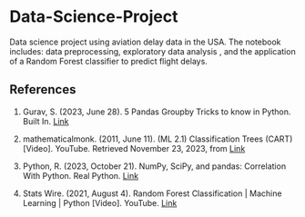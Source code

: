 # Data-Science-Project
Data science project using aviation delay data in the USA. The notebook includes:  data preprocessing, exploratory data analysis , and the application of a Random Forest classifier to predict flight delays.

## References

1. Gurav, S. (2023, June 28). 5 Pandas Groupby Tricks to know in Python. Built In. [Link](https://builtin.com/data-science/pandas-groupby)

2. mathematicalmonk. (2011, June 11). (ML 2.1) Classification Trees (CART) [Video]. YouTube. Retrieved November 23, 2023, from [Link](https://www.youtube.com/watch?v=p17C9q2M00Q)

3. Python, R. (2023, October 21). NumPy, SciPy, and pandas: Correlation With Python. Real Python. [Link](https://realpython.com/numpy-scipy-pandas-correlation-python/#visualization-of-correlation)

4. Stats Wire. (2021, August 4). Random Forest Classification | Machine Learning | Python [Video]. YouTube. [Link](https://www.youtube.com/watch?v=3NdH3egUjpM)

